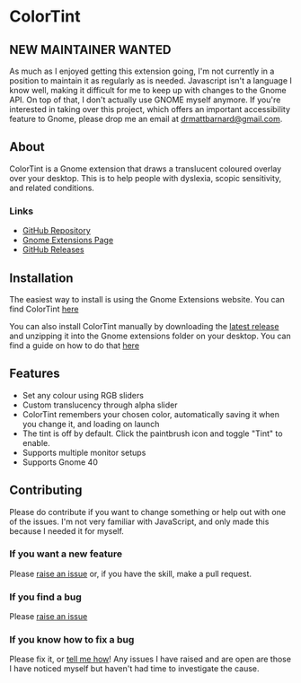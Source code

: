 # ColorTint
## NEW MAINTAINER WANTED
As much as I enjoyed getting this extension going, I'm not currently in a position to maintain it as regularly as is needed. Javascript isn't a language I know well, making it difficult for me to keep up with changes to the Gnome API. On top of that, I don't actually use GNOME myself anymore. If you're interested in taking over this project, which offers an important accessibility feature to Gnome, please drop me an email at [drmattbarnard@gmail.com](mailto:drmattbarnard@gmail.com).
## About
ColorTint is a Gnome extension that draws a translucent coloured overlay over your desktop. This is to help people with dyslexia, scopic sensitivity, and related conditions.

### Links
* [GitHub Repository](https://github.com/MattByName/color-tint)
* [Gnome Extensions Page](https://extensions.gnome.org/extension/1789/colortint/)
* [GitHub Releases](https://github.com/MattByName/color-tint/releases)

## Installation
The easiest way to install is using the Gnome Extensions website. You can find ColorTint [here](https://extensions.gnome.org/extension/1789/colortint/)

You can also install ColorTint manually by downloading the [latest release](https://github.com/MattByName/color-tint/releases) and unzipping it into the Gnome extensions folder on your desktop. You can find a guide on how to do that [here](https://www.ubuntubuzz.com/2017/11/how-to-install-manually-gnome-shell-extension.html)

## Features
* Set any colour using RGB sliders
* Custom translucency through alpha slider
* ColorTint remembers your chosen color, automatically saving it when you change it, and loading on launch
* The tint is off by default. Click the paintbrush icon and toggle "Tint" to enable.
* Supports multiple monitor setups
* Supports Gnome 40

## Contributing
Please do contribute if you want to change something or help out with one of the issues. I'm not very familiar with JavaScript, and only made this because I needed it for myself.

### If you want a new feature
Please [raise an issue](https://github.com/MattByName/color-tint/issues/new) or, if you have the skill, make a pull request.

### If you find a bug
Please [raise an issue](https://github.com/MattByName/color-tint/issues/new)

### If you know how to fix a bug
Please fix it, or [tell me how](https://github.com/MattByName/color-tint/issues/new)! Any issues I have raised and are open are those I have noticed myself but haven't had time to investigate the cause.

